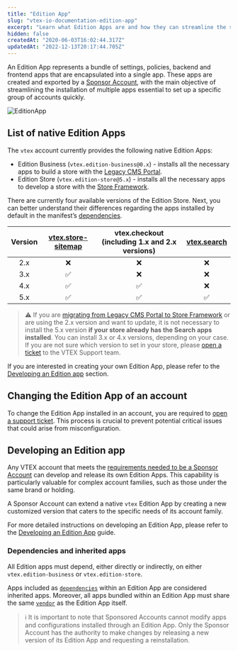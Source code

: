 ```yaml
---
title: "Edition App"
slug: "vtex-io-documentation-edition-app"
excerpt: "Learn what Edition Apps are and how they can streamline the setup of specific VTEX accounts."
hidden: false
createdAt: "2020-06-03T16:02:44.317Z"
updatedAt: "2022-12-13T20:17:44.705Z"
---
```


An Edition App represents a bundle of settings, policies, backend and frontend apps that are encapsulated into a single app. These apps are created and exported by a [Sponsor Account](https://developers.vtex.com/docs/guides/vtex-io-documentation-sponsor-account), with the main objective of streamlining the installation of multiple apps essential to set up a specific group of accounts quickly.

![EditionApp](https://cdn.jsdelivr.net/gh/vtexdocs/dev-portal-content@main/images/vtex-io-documentation-edition-app.png)

## List of native Edition Apps

The `vtex` account currently provides the following native Edition Apps:

- Edition Business (`vtex.edition-business@0.x`) - installs all the necessary apps to build a store with the [Legacy CMS Portal](https://help.vtex.com/en/tracks/cms--2YcpgIljVaLVQYMzxQbc3z/6OCY6S9tqBXPD5mgpbBInC).
- Edition Store (`vtex.edition-store@5.x`) - installs all the necessary apps to develop a store with the [Store Framework](https://developers.vtex.com/docs/guides/getting-started-3).

There are currently four available versions of the Edition Store. Next, you can better understand their differences regarding the apps installed by default in the manifest’s [dependencies](https://developers.vtex.com/docs/guides/vtex-io-documentation-dependencies).

| Version	| [vtex.store-sitemap](https://developers.vtex.com/docs/apps/vtex.store-sitemap)	| vtex.checkout (including 1.x and 2.x  versions) | [vtex.search](https://developers.vtex.com/docs/apps/vtex.search)
|   :---:   |   :---:   |   :---:   |   :---:   |
| 2.x	| ❌ | ❌	| ❌ |
| 3.x	| ✅	| ❌	| ❌ |
| 4.x	| ✅	| ✅	| ❌ |
| 5.x	| ✅    | ✅	| ✅ |

>⚠️ If you are [migrating from Legacy CMS Portal to Store Framework](https://developers.vtex.com/docs/guides/vtex-io-documentation-migrating-storefront-from-legacy-to-io) or are using the 2.x version and want to update, it is not necessary to install the 5.x version **if your store already has the Search apps installed**. You can install 3.x or 4.x versions, depending on your case. If you are not sure which version to set in your store, please [open a ticket](https://help-tickets.vtex.com/smartlink/sso/login/zendesk) to the VTEX Support team.

If you are interested in creating your own Edition App, please refer to the [Developing an Edition app](#developing-an-edition-app) section.

## Changing the Edition App of an account

To change the Edition App installed in an account, you are required to [open a support ticket](https://help-tickets.vtex.com/smartlink/sso/login/zendesk). This process is crucial to prevent potential critical issues that could arise from misconfiguration.

## Developing an Edition app

Any VTEX account that meets the [requirements needed to be a Sponsor Account](https://developers.vtex.com/docs/guides/vtex-io-documentation-becoming-a-sponsor-account) can develop and release its own Edition Apps. This capability is particularly valuable for complex account families, such as those under the same brand or holding.

A Sponsor Account can extend a native `vtex` Edition App by creating a new customized version that caters to the specific needs of its account family.

For more detailed instructions on developing an Edition App, please refer to the [Developing an Edition App](https://developers.vtex.com/docs/guides/vtex-io-documentation-configuring-an-edition-app) guide.

### Dependencies and inherited apps

All Edition apps must depend, either directly or indirectly, on either `vtex.edition-business` or `vtex.edition-store`.

Apps included as [`dependencies`](https://developers.vtex.com/docs/guides/vtex-io-documentation-dependencies) within an Edition App are considered inherited apps. Moreover, all apps bundled within an Edition App must share the same [`vendor`](https://developers.vtex.com/docs/guides/vtex-io-documentation-manifest) as the Edition App itself.

>ℹ️ It is important to note that Sponsored Accounts cannot modify apps and configurations installed through an Edition App. Only the Sponsor Account has the authority to make changes by releasing a new version of its Edition App and requesting a reinstallation.
